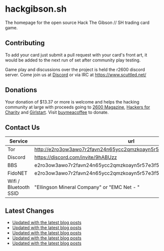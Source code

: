 # hackgibson.sh
The homepage for the open source Hack The Gibson // SH trading card game.


## Contributing

To add your card just submit a pull request with your card's front art, it would be added to the next run of set after community play testing.

Game play and discussions over the project is held the r2600 discord server. Come join us at [Discord](https://discord.com/invite/9hABUzz) or via IRC at https://www.scuttled.net/


## Donations

Your donation of $13.37 or more is welcome and helps the hacking community at large with proceeds going to [2600 Magazine](https://2600.com/), [Hackers for Charity](https://hackersforcharity.org) and [Girlstart](https://girlstart.org).  Visit [buymeacoffee](https://www.buymeacoffee.com/hackgibson.sh) to donate.


## Contact Us

Service | url
-|-
Tor | http://e2ro3ow3awo7r2favn24n65ycc2qmzkoayn5r57e3f56nvjwdcgg32ad.onion
Discord | https://discord.com/invite/9hABUzz
BBS | e2ro3ow3awo7r2favn24n65ycc2qmzkoayn5r57e3f56nvjwdcgg32ad.onion:23
FidoNET | e2ro3ow3awo7r2favn24n65ycc2qmzkoayn5r57e3f56nvjwdcgg32ad.onion:24554
Wifi / Bluetooth SSID | "Ellingson Mineral Company" or "EMC Net - <fidonet address>"

## Latest Changes
<!-- BLOG-POST-LIST:START -->
- [Updated with the latest blog posts](https://github.com/DFW2600/hackgibson.sh/commit/b837a3c335d4ba977a0383a40d5624b2140c7ade)
- [Updated with the latest blog posts](https://github.com/DFW2600/hackgibson.sh/commit/47065b38d09a4ea73b0d9d939e28fc864d9377d2)
- [Updated with the latest blog posts](https://github.com/DFW2600/hackgibson.sh/commit/88baea904f0769263cd7dc5580436aba4bf62d41)
- [Updated with the latest blog posts](https://github.com/DFW2600/hackgibson.sh/commit/a5574fe1755f93a7e78fd53755f0457ba95870c0)
- [Updated with the latest blog posts](https://github.com/DFW2600/hackgibson.sh/commit/04d672b0a393c243c08f4b1ba957bab345fc4f92)
<!-- BLOG-POST-LIST:END -->
